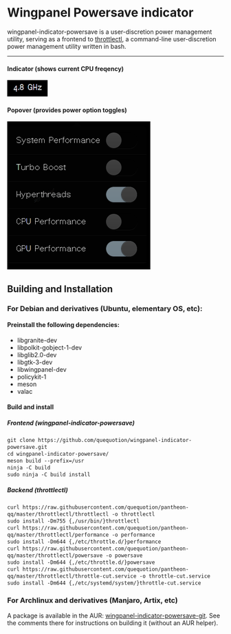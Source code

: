 # Wingpanel Powersave indicator
wingpanel-indicator-powersave is a user-discretion power management utility, serving as a frontend to [throttlectl](https://github.com/quequotion/pantheon-qq/tree/master/throttlectl), a command-line user-discretion power management utility written in bash.

---

#### Indicator (shows current CPU freqency)
![Screenshot](data/screenshot1.png)
#### Popover (provides power option toggles)
![Screenshot](data/screenshot2.png)

## Building and Installation

### For Debian and derivatives (Ubuntu, elementary OS, etc):

#### Preinstall the following dependencies:
* libgranite-dev
* libpolkit-gobject-1-dev
* libglib2.0-dev
* libgtk-3-dev
* libwingpanel-dev
* policykit-1
* meson
* valac

#### Build and install
##### Frontend (wingpanel-indicator-powersave)
    git clone https://github.com/quequotion/wingpanel-indicator-powersave.git
    cd wingpanel-indicator-powersave/
    meson build --prefix=/usr
    ninja -C build
    sudo ninja -C build install
##### Backend (throttlectl)
    curl https://raw.githubusercontent.com/quequotion/pantheon-qq/master/throttlectl/throttlectl -o throttlectl
    sudo install -Dm755 {,/usr/bin/}throttlectl
    curl https://raw.githubusercontent.com/quequotion/pantheon-qq/master/throttlectl/performance -o performance
    sudo install -Dm644 {,/etc/throttle.d/}performance
    curl https://raw.githubusercontent.com/quequotion/pantheon-qq/master/throttlectl/powersave -o powersave
    sudo install -Dm644 {,/etc/throttle.d/}powersave
    curl https://raw.githubusercontent.com/quequotion/pantheon-qq/master/throttlectl/throttle-cut.service -o throttle-cut.service
    sudo install -Dm644 {,/etc/systemd/system/}throttle-cut.service

### For Archlinux and derivatives (Manjaro, Artix, etc)

A package is available in the AUR: [wingpanel-indicator-powersave-git](https://aur.archlinux.org/packages/wingpanel-indicator-powersave-git). See the comments there for instructions on building it (without an AUR helper).
